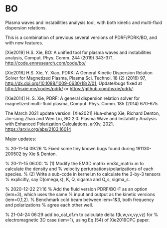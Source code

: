 # BO
Plasma waves and instabilities analysis tool, with both kinetic and multi-fluid dispersion relations.

This is a combination of previous several versions of PDRF/PDRK/BO, and with new features.

[Xie2019] H.S. Xie, BO: A unified tool for plasma waves and instabilities analysis, Comput. Phys. Comm. 244 (2019) 343-371. http://code.ennresearch.com/code/bo/

[Xie2016]  H.S. Xie, Y. Xiao, PDRK: A General Kinetic Dispersion Relation Solver for Magnetized Plasma, Plasma Sci. Technol. 18 (2) (2016) 97, http://dx.doi.org/10.1088/1009-0630/18/2/01, Update/bugs fixed at http://hsxie.me/codes/pdrk/ or
https://github.com/hsxie/pdrk/.

[Xie2014] H. S. Xie, PDRF: A general dispersion relation solver for magnetized multi-fluid plasma, Comput. Phys. Comm. 185 (2014) 670-675.

The March 2021 update version: 
[Xie2021] Hua-sheng Xie, Richard Denton, Jin-song Zhao and Wen Liu, BO 2.0: Plasma Wave and Instability Analysis with Enhanced Polarization Calculations, arXiv, 2021. https://arxiv.org/abs/2103.16014


Major updates:

% 20-11-14 09:26
% Fixed some tiny known bugs found during 191130-200502 by Xie & Denton.

% 20-11-15 06:00: 
% (1) Modify the EM3D matrix em3d_matrix.m to calculate the density and
% velocity perturbations/polarizations of each species.
% (2) Write a sub-code in kernel.m to calculate the 3-by-3 tensors 
% explicitly, say D(omega,k), K, Q, sigama and Q_s, sigma_s.

% 2020-12-22 21:16
% Add the fluid version PDRF/BO-F as an option (iem=3), which uses the same
% input and output as the kinetic versions (iem=0,1,2).
% Benchmark cold beam between iem=1&3, both frequency and polarizations
% agree each other well.

% 21-04-24 06:29 add bo_cal_df.m to calculate delta f(k,w,vx,vy,vz) for 
% electromagnetic 3D case (iem=1), using Eq.(54) of Xie2019CPC paper.

